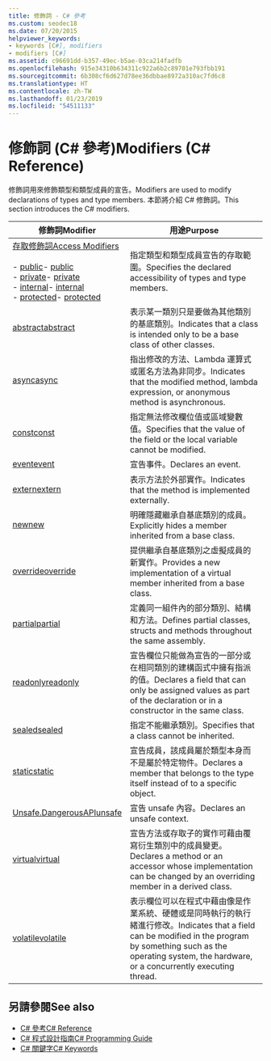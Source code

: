 ```yaml
---
title: 修飾詞 - C# 參考
ms.custom: seodec18
ms.date: 07/20/2015
helpviewer_keywords:
- keywords [C#], modifiers
- modifiers [C#]
ms.assetid: c96691dd-b357-49ec-b5ae-03ca214fadfb
ms.openlocfilehash: 915e34310b634311c922a6b2c89701e793fbb191
ms.sourcegitcommit: 6b308cf6d627d78ee36dbbae8972a310ac7fd6c8
ms.translationtype: HT
ms.contentlocale: zh-TW
ms.lasthandoff: 01/23/2019
ms.locfileid: "54511133"
---
```

# <a name="modifiers-c-reference"></a><span data-ttu-id="6e009-102">修飾詞 (C# 參考)</span><span class="sxs-lookup"><span data-stu-id="6e009-102">Modifiers (C# Reference)</span></span>
<span data-ttu-id="6e009-103">修飾詞用來修飾類型和類型成員的宣告。</span><span class="sxs-lookup"><span data-stu-id="6e009-103">Modifiers are used to modify declarations of types and type members.</span></span> <span data-ttu-id="6e009-104">本節將介紹 C# 修飾詞。</span><span class="sxs-lookup"><span data-stu-id="6e009-104">This section introduces the C# modifiers.</span></span>  
  
|<span data-ttu-id="6e009-105">修飾詞</span><span class="sxs-lookup"><span data-stu-id="6e009-105">Modifier</span></span>|<span data-ttu-id="6e009-106">用途</span><span class="sxs-lookup"><span data-stu-id="6e009-106">Purpose</span></span>|  
|--------------|-------------|  
|[<span data-ttu-id="6e009-107">存取修飾詞</span><span class="sxs-lookup"><span data-stu-id="6e009-107">Access Modifiers</span></span>](../../../csharp/language-reference/keywords/access-modifiers.md)<br /><br /> <span data-ttu-id="6e009-108">-   [public](../../../csharp/language-reference/keywords/public.md)</span><span class="sxs-lookup"><span data-stu-id="6e009-108">-   [public](../../../csharp/language-reference/keywords/public.md)</span></span><br /><span data-ttu-id="6e009-109">-   [private](../../../csharp/language-reference/keywords/private.md)</span><span class="sxs-lookup"><span data-stu-id="6e009-109">-   [private](../../../csharp/language-reference/keywords/private.md)</span></span><br /><span data-ttu-id="6e009-110">-   [internal](../../../csharp/language-reference/keywords/internal.md)</span><span class="sxs-lookup"><span data-stu-id="6e009-110">-   [internal](../../../csharp/language-reference/keywords/internal.md)</span></span><br /><span data-ttu-id="6e009-111">-   [protected](../../../csharp/language-reference/keywords/protected.md)</span><span class="sxs-lookup"><span data-stu-id="6e009-111">-   [protected](../../../csharp/language-reference/keywords/protected.md)</span></span>|<span data-ttu-id="6e009-112">指定類型和類型成員宣告的存取範圍。</span><span class="sxs-lookup"><span data-stu-id="6e009-112">Specifies the declared accessibility of types and type members.</span></span>|  
|[<span data-ttu-id="6e009-113">abstract</span><span class="sxs-lookup"><span data-stu-id="6e009-113">abstract</span></span>](../../../csharp/language-reference/keywords/abstract.md)|<span data-ttu-id="6e009-114">表示某一類別只是要做為其他類別的基底類別。</span><span class="sxs-lookup"><span data-stu-id="6e009-114">Indicates that a class is intended only to be a base class of other classes.</span></span>|  
|[<span data-ttu-id="6e009-115">async</span><span class="sxs-lookup"><span data-stu-id="6e009-115">async</span></span>](../../../csharp/language-reference/keywords/async.md)|<span data-ttu-id="6e009-116">指出修改的方法、Lambda 運算式或匿名方法為非同步。</span><span class="sxs-lookup"><span data-stu-id="6e009-116">Indicates that the modified method, lambda expression, or anonymous method is asynchronous.</span></span>|  
|[<span data-ttu-id="6e009-117">const</span><span class="sxs-lookup"><span data-stu-id="6e009-117">const</span></span>](../../../csharp/language-reference/keywords/const.md)|<span data-ttu-id="6e009-118">指定無法修改欄位值或區域變數值。</span><span class="sxs-lookup"><span data-stu-id="6e009-118">Specifies that the value of the field or the local variable cannot be modified.</span></span>|  
|[<span data-ttu-id="6e009-119">event</span><span class="sxs-lookup"><span data-stu-id="6e009-119">event</span></span>](../../../csharp/language-reference/keywords/event.md)|<span data-ttu-id="6e009-120">宣告事件。</span><span class="sxs-lookup"><span data-stu-id="6e009-120">Declares an event.</span></span>|  
|[<span data-ttu-id="6e009-121">extern</span><span class="sxs-lookup"><span data-stu-id="6e009-121">extern</span></span>](../../../csharp/language-reference/keywords/extern.md)|<span data-ttu-id="6e009-122">表示方法於外部實作。</span><span class="sxs-lookup"><span data-stu-id="6e009-122">Indicates that the method is implemented externally.</span></span>|  
|[<span data-ttu-id="6e009-123">new</span><span class="sxs-lookup"><span data-stu-id="6e009-123">new</span></span>](../../../csharp/language-reference/keywords/new.md)|<span data-ttu-id="6e009-124">明確隱藏繼承自基底類別的成員。</span><span class="sxs-lookup"><span data-stu-id="6e009-124">Explicitly hides a member inherited from a base class.</span></span>|  
|[<span data-ttu-id="6e009-125">override</span><span class="sxs-lookup"><span data-stu-id="6e009-125">override</span></span>](../../../csharp/language-reference/keywords/override.md)|<span data-ttu-id="6e009-126">提供繼承自基底類別之虛擬成員的新實作。</span><span class="sxs-lookup"><span data-stu-id="6e009-126">Provides a new implementation of a virtual member inherited from a base class.</span></span>|  
|[<span data-ttu-id="6e009-127">partial</span><span class="sxs-lookup"><span data-stu-id="6e009-127">partial</span></span>](../../../csharp/language-reference/keywords/partial-type.md)|<span data-ttu-id="6e009-128">定義同一組件內的部分類別、結構和方法。</span><span class="sxs-lookup"><span data-stu-id="6e009-128">Defines partial classes, structs and methods throughout the same assembly.</span></span>|  
|[<span data-ttu-id="6e009-129">readonly</span><span class="sxs-lookup"><span data-stu-id="6e009-129">readonly</span></span>](../../../csharp/language-reference/keywords/readonly.md)|<span data-ttu-id="6e009-130">宣告欄位只能做為宣告的一部分或在相同類別的建構函式中擁有指派的值。</span><span class="sxs-lookup"><span data-stu-id="6e009-130">Declares a field that can only be assigned values as part of the declaration or in a constructor in the same class.</span></span>|  
|[<span data-ttu-id="6e009-131">sealed</span><span class="sxs-lookup"><span data-stu-id="6e009-131">sealed</span></span>](../../../csharp/language-reference/keywords/sealed.md)|<span data-ttu-id="6e009-132">指定不能繼承類別。</span><span class="sxs-lookup"><span data-stu-id="6e009-132">Specifies that a class cannot be inherited.</span></span>|  
|[<span data-ttu-id="6e009-133">static</span><span class="sxs-lookup"><span data-stu-id="6e009-133">static</span></span>](../../../csharp/language-reference/keywords/static.md)|<span data-ttu-id="6e009-134">宣告成員，該成員屬於類型本身而不是屬於特定物件。</span><span class="sxs-lookup"><span data-stu-id="6e009-134">Declares a member that belongs to the type itself instead of to a specific object.</span></span>|  
|[<span data-ttu-id="6e009-135">Unsafe.DangerousAPI</span><span class="sxs-lookup"><span data-stu-id="6e009-135">unsafe</span></span>](../../../csharp/language-reference/keywords/unsafe.md)|<span data-ttu-id="6e009-136">宣告 unsafe 內容。</span><span class="sxs-lookup"><span data-stu-id="6e009-136">Declares an unsafe context.</span></span>|  
|[<span data-ttu-id="6e009-137">virtual</span><span class="sxs-lookup"><span data-stu-id="6e009-137">virtual</span></span>](../../../csharp/language-reference/keywords/virtual.md)|<span data-ttu-id="6e009-138">宣告方法或存取子的實作可藉由覆寫衍生類別中的成員變更。</span><span class="sxs-lookup"><span data-stu-id="6e009-138">Declares a method or an accessor whose implementation can be changed by an overriding member in a derived class.</span></span>|  
|[<span data-ttu-id="6e009-139">volatile</span><span class="sxs-lookup"><span data-stu-id="6e009-139">volatile</span></span>](../../../csharp/language-reference/keywords/volatile.md)|<span data-ttu-id="6e009-140">表示欄位可以在程式中藉由像是作業系統、硬體或是同時執行的執行緒進行修改。</span><span class="sxs-lookup"><span data-stu-id="6e009-140">Indicates that a field can be modified in the program by something such as the operating system, the hardware, or a concurrently executing thread.</span></span>|  
  
## <a name="see-also"></a><span data-ttu-id="6e009-141">另請參閱</span><span class="sxs-lookup"><span data-stu-id="6e009-141">See also</span></span>

- [<span data-ttu-id="6e009-142">C# 參考</span><span class="sxs-lookup"><span data-stu-id="6e009-142">C# Reference</span></span>](../../../csharp/language-reference/index.md)
- [<span data-ttu-id="6e009-143">C# 程式設計指南</span><span class="sxs-lookup"><span data-stu-id="6e009-143">C# Programming Guide</span></span>](../../../csharp/programming-guide/index.md)
- [<span data-ttu-id="6e009-144">C# 關鍵字</span><span class="sxs-lookup"><span data-stu-id="6e009-144">C# Keywords</span></span>](../../../csharp/language-reference/keywords/index.md)
